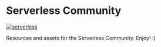 Serverless Community
====================
[![serverless](http://public.serverless.com/badges/v3.svg)](http://www.serverless.com)

Resources and assets for the Serverless Community.  Enjoy! :)
